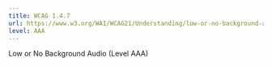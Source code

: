 ```yaml
---
title: WCAG 1.4.7
url: https://www.w3.org/WAI/WCAG21/Understanding/low-or-no-background-audio.html
level: AAA
---
```

Low or No Background Audio (Level AAA)
